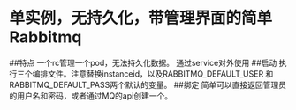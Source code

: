 # 单实例，无持久化，带管理界面的简单Rabbitmq
##特点
一个rc管理一个pod，无法持久化数据。
通过service对外使用
##启动
执行三个编排文件。注意替换instanceid，以及RABBITMQ_DEFAULT_USER 和RABBITMQ_DEFAULT_PASS两个默认的变量。
##绑定
简单可以直接返回管理员的用户名和密码，或者通过MQ的api创建一个。

